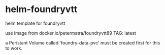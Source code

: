 # helm-foundryvtt
helm template for foundryvtt

use image from docker.io/petermatra/foundryvtt89  TAG: latest

a Peristant Volume called 'foundry-data-pvc' must be created first for this to work.
